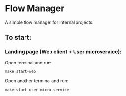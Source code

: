 # Flow Manager
A simple flow manager for internal projects.

## To start:
### Landing page (Web client + User microservice):

Open terminal and run:
```
make start-web
```
Open another terminal and run:
```
make start-user-micro-service
```
